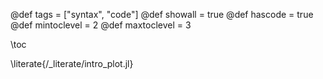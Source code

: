 @def tags = ["syntax", "code"] @def showall = true @def hascode = true @def mintoclevel = 2 @def maxtoclevel = 3

\toc

\literate{/_literate/intro_plot.jl}
